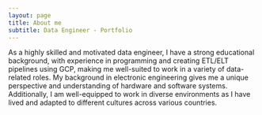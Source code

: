 ```yaml
---
layout: page
title: About me
subtitle: Data Engineer - Portfolio
---
```


As a highly skilled and motivated data engineer, I have a strong educational background, with experience in programming and creating ETL/ELT pipelines using GCP, making me well-suited to work in a variety of data-related roles. My background in electronic engineering gives me a unique perspective and understanding of hardware and software systems. Additionally, I am well-equipped to work in diverse environments as I have lived and adapted to different cultures across various countries.
